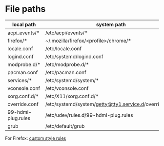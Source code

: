 # File paths

| local path         | system path                                            |
| ---                | ---                                                    |
| acpi_events/*      | /etc/acpi/events/*                                     |
| firefox/*          | ~/.mozilla/firefox/\<profile\>/chrome/*                |
| locale.conf        | /etc/locale.conf                                       |
| logind.conf        | /etc/systemd/logind.conf                               |
| modprobe.d/*       | /etc/modprobe.d/*                                      |
| pacman.conf        | /etc/pacman.conf                                       |
| services/*         | /etc/systemd/system/*                                  |
| vconsole.conf      | /etc/vconsole.conf                                     |
| xorg.conf.d/*      | /etc/X11/xorg.conf.d/*                                 |
| override.conf      | /etc/systemd/system/getty@tty1.service.d/override.conf |
| 99-hdmi-plug.rules | /etc/udev/rules.d/99-hdmi-plug.rules                   |
| grub               | /etc/default/grub                                      |

For Firefox: [custom style rules](https://github.com/piroor/treestyletab/wiki/Code-snippets-for-custom-style-rules#for-userchromecss)
